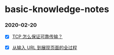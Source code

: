 # basic-knowledge-notes

### 2020-02-20

- [x] [TCP 怎么保证可靠传输？](https://github.com/zaynme/basic-knowledge-notes/blob/main/2020-02-20/TCP-reliable-transmission.md)
- [x] [从输入 URL 到展现页面的全过程](https://github.com/zaynme/basic-knowledge-notes/blob/main/2020-02-21/The-whole-process-of-visiting-URL.md)

